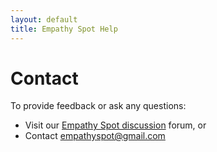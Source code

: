 ```yaml
---
layout: default
title: Empathy Spot Help
---
```

# Contact

To provide feedback or ask any questions:
* Visit our [Empathy Spot discussion](https://www.loomio.org/g/CtW4A2KG/empathy-spot-discussion) forum, or
* Contact [empathyspot@gmail.com](mailto:empathyspot@gmail.com)
